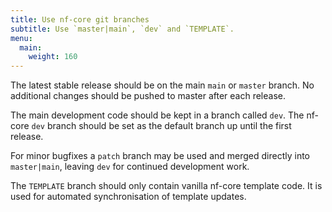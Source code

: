 ```yaml
---
title: Use nf-core git branches
subtitle: Use `master|main`, `dev` and `TEMPLATE`.
menu:
  main:
    weight: 160
---
```


The latest stable release should be on the main `main` or `master` branch.
No additional changes should be pushed to master after each release.

The main development code should be kept in a branch called `dev`.
The nf-core `dev` branch should be set as the default branch up until the first release.

For minor bugfixes a `patch` branch may be used and merged directly into `master|main`, leaving `dev` for continued development work.

The `TEMPLATE` branch should only contain vanilla nf-core template code.
It is used for automated synchronisation of template updates.
